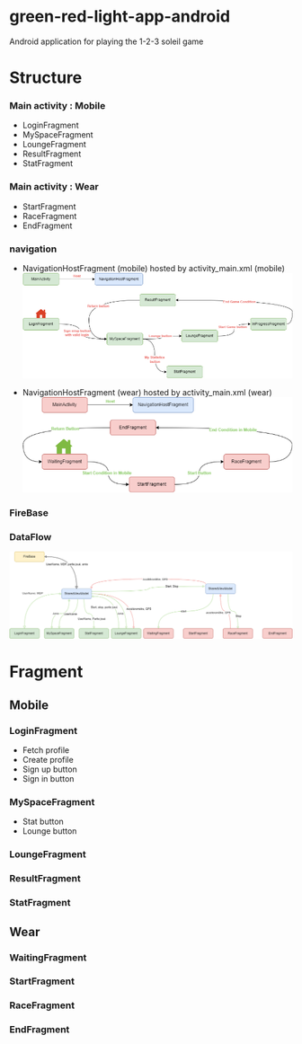 # green-red-light-app-android
Android application for playing the 1-2-3 soleil game

# Structure
### Main activity : Mobile
- LoginFragment
- MySpaceFragment
- LoungeFragment
- ResultFragment
- StatFragment

### Main activity : Wear
- StartFragment
- RaceFragment
- EndFragment

### navigation  
- NavigationHostFragment (mobile) hosted by activity_main.xml (mobile)  
![Alt text](/image/MobileNavigaton.drawio.png "Mobile")
  
- NavigationHostFragment (wear) hosted by activity_main.xml (wear)  
![Alt text](/image/WearNavigaton.drawio.png "Wear")  

### FireBase

### DataFlow
![Alt text](/image/dataFlowGreenRedLight.drawio.png "data Flow")


# Fragment

## Mobile

### LoginFragment
- Fetch profile
- Create profile
- Sign up button
- Sign in button

### MySpaceFragment
- Stat button
- Lounge button

### LoungeFragment

### ResultFragment

### StatFragment

## Wear

### WaitingFragment

### StartFragment

### RaceFragment

### EndFragment


